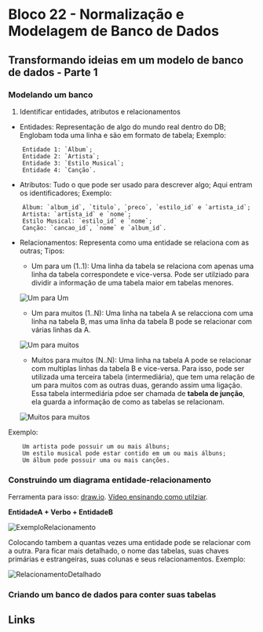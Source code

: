 # Bloco 22 - Normalização e Modelagem de Banco de Dados

## Transformando ideias em um modelo de banco de dados - Parte 1

### Modelando um banco

1. Identificar  entidades, atributos e relacionamentos
  * Entidades: Representação de algo do mundo real dentro do DB; Englobam toda uma linha e são em formato de tabela; Exemplo:
```
    Entidade 1: `Álbum`;
    Entidade 2: `Artista`;
    Entidade 3: `Estilo Musical`;
    Entidade 4: `Canção`.
```
  * Atributos: Tudo o que pode ser usado para descrever algo; Aqui entram os identificadores; Exemplo:
```
    Álbum: `album_id`, `titulo`, `preco`, `estilo_id` e `artista_id`;
    Artista: `artista_id` e `nome`;
    Estilo Musical: `estilo_id` e `nome`;
    Canção: `cancao_id`, `nome` e `album_id`.
```
  * Relacionamentos: Representa como uma entidade se relaciona com as outras; Tipos:
    - Um para um (1..1): Uma linha da tabela se relaciona com apenas uma linha da tabela correspondete e vice-versa. Pode ser utilziado para dividir a informação de uma tabela maior em tabelas menores.

    ![Um para Um](https://s3.us-east-2.amazonaws.com/assets.app.betrybe.com/back-end/sql/images/relacionamentos1.2-7e92dc1947281a68817caf5a53c014a5.png)

    - Um para muitos (1..N): Uma linha na tabela A se relacciona com uma linha na tabela B, mas uma linha da tabela B pode se relacionar com várias linhas da A.

    ![Um para muitos](https://s3.us-east-2.amazonaws.com/assets.app.betrybe.com/back-end/sql/images/relacionamentos2-c3416e636b09d82b610af666a38808c0.png)

    - Muitos para muitos (N..N): Uma linha na tabela A pode se relacionar com multiplas linhas da tabela B e vice-versa. Para isso, pode ser utilizada uma terceira tabela (intermediária), que tem uma relação de um para muitos com as outras duas, gerando assim uma ligação. Essa tabela intermediária pdoe ser chamada de **tabela de junção**, ela guarda a informação de como as tabelas se relacionam.

    ![Muitos para muitos](https://s3.us-east-2.amazonaws.com/assets.app.betrybe.com/back-end/sql/images/relacionamentos3-db9125746c65b275a77abbe0bebe3e05.png)

  Exemplo:
```
    Um artista pode possuir um ou mais álbuns;
    Um estilo musical pode estar contido em um ou mais álbuns;
    Um álbum pode possuir uma ou mais canções.
```

### Construindo um diagrama entidade-relacionamento

Ferramenta para isso: [draw.io](https://draw.io/). [Vídeo ensinando como utilziar](https://www.youtube.com/watch?v=VgTRNqn2fn0).

**EntidadeA + Verbo + EntidadeB**

![ExemploRelacionamento](https://s3.us-east-2.amazonaws.com/assets.app.betrybe.com/back-end/sql/images/relationship1-93a141ea1c9c85a74907a29a7cc1662e.png)

Colocando tambem a quantas vezes uma entidade pode se relacionar com a outra.
Para ficar mais detalhado, o nome das tabelas, suas chaves primárias e estrangeiras, suas colunas e seus relacionamentos. Exemplo:

![RelacionamentoDetalhado](https://s3.us-east-2.amazonaws.com/assets.app.betrybe.com/back-end/sql/images/relationship2-f0009f942d82b45f440519c021eadb99.png)

### Criando um banco de dados para conter suas tabelas

## Links


